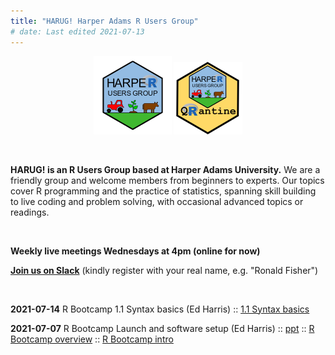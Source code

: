 ```yaml
---
title: "HARUG! Harper Adams R Users Group"
# date: Last edited 2021-07-13
---
```


<center>
   <img src="../img/HARUG.png" alt="HARUG" width="125"/>
   <img src="../img/harug-quarantine.png" alt="HARUG quarantine" width="110"/>
</center>

&nbsp;

**HARUG! is an R Users Group based at Harper Adams University.** We are a friendly group and welcome members from beginners to experts.  Our topics cover R programming and the practice of statistics, spanning skill building to live coding and problem solving, with occasional advanced topics or readings.

&nbsp;

**Weekly live meetings Wednesdays at 4pm (online for now)**

[**Join us on Slack**](https://join.slack.com/t/harper-adams-rug/shared_invite/zt-azcm9z6s-WsY9JXvAs8DW1DLQuU3USg) (kindly register with your real name, e.g. "Ronald Fisher")

&nbsp;

**2021-07-14** R Bootcamp 1.1 Syntax basics (Ed Harris) ::
[1.1 Syntax basics](https://dsgarage.netlify.app/bootcamp/1.1-m1-r-syntax-basics/)

**2021-07-07** R Bootcamp Launch and software setup (Ed Harris) ::
[ppt](harug-files/2021-07-07-Bootcamp-launch.pptx) :: 
[R Bootcamp overview](https://dsgarage.netlify.app/bootcamp/0.0-bootcamp-overview/) ::
[R Bootcamp intro](https://dsgarage.netlify.app/bootcamp/0.1-bootcamp-intro/) 

&nbsp;


